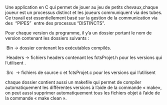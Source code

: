 Une application en C qui permet de jouer au jeu de petits
chevaux,chaque joueur est un processus distinct et les joueurs communiquent via des tubes.
Ce travail est essentiellement basé sur la gestion de la communication via des ​ “PIPES” ​ entre des
processus  “DISTINCTS”.

Pour chaque version du programme, il y’a un dossier portant le nom de version contenant
les dossiers suivants :

 ​ Bin​​ -> dossier contenant les exécutables compilés.
 
 ​ Headers​​ -> fichiers headers contenant les fctsProjet.h pour les versions qui l’utilisent .
 
 ​ Src ​ -> fichiers de source c et fctsProjet.c pour les versions qui l’utilisent

chaque dossier contient aussi un makefile qui permet de compiler automatiquement les différentes versions à
l’aide de la commande « make», on peut aussi supprimer automatiquement tous les fichiers objet
à l’aide de la commande « make clean ».
